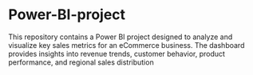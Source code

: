 # Power-BI-project
This repository contains a Power BI project designed to analyze and visualize key sales metrics for an eCommerce business. The dashboard provides insights into revenue trends, customer behavior, product performance, and regional sales distribution
